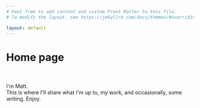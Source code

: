 ```yaml
---
# Feel free to add content and custom Front Matter to this file.
# To modify the layout, see https://jekyllrb.com/docs/themes/#overriding-theme-defaults

layout: default
---
```

# Home page

<p>
  <br>
  <br>
  I'm Matt.
  <br>
  This is where I'll share what I'm up to, my work, and occasionally, some writing. Enjoy.
</p>
